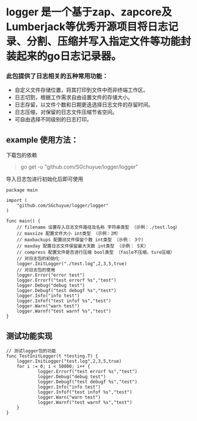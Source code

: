  logger 是一个基于zap、zapcore及Lumberjack等优秀开源项目将日志记录、分割、压缩并写入指定文件等功能封装起来的go日志记录器。
=====
### 此包提供了日志相关的五种常用功能：
+ 自定义文件存储位置，将其打印到文件中而非终端工作区。
+ 日志切割，根据工作需求自由设置文件的存储大小。
+ 日志存留，以文件个数和日期更迭选择日志文件的存留时间。
+ 日志压缩，对保留的日志文件压缩节省空间。
+ 可自由选择不同级别的日志打印。

 example 使用方法：
------
下载包的依赖
>go get -u "github.com/SGchuyue/logger/logger"

导入日志包进行初始化后即可使用
````
package main

import (
	"github.com/SGchuyue/logger/logger"
)

func main() {
    // filename 设置存入日志文件路径及名称 字符串类型 （示例：./test.log）
    // maxsize 配置文件大小 int类型 （示例：2M）
    // maxbackups 配置旧文件保留个数 int类型 （示例： 3个）
    // maxday 配置日志文件保留最大天数 int类型 （示例： 5天）
    // compress 配置文件是否进行压缩 bool类型 （fasle不压缩，ture压缩） 
    // 对日志包的初始化
    logger.InitLogger("./test.log",2,3,5,true)
    // 对日志包的使用
    logger.Error("error test")
    logger.Errorf("test errorf %s","test")
    logger.Debug("debug test")
    logger.Debugf("test debugf %s","test")
    logger.Info("info test")
    logger.Infof("test infof %s","test")
    logger.Warn("warn test")
    logger.Warnf("test warnf %s","test")
}
````

测试功能实现
---

````
// 测试logger包的功能
func TestInitLogger(t *testing.T) {
	logger.InitLogger("test.log",2,3,5,true)
	for i := 0; i < 50000; i++ {
    	    logger.Errorf("test errorf %s","test")
    	    logger.Debug("debug test")
    	    logger.Debugf("test debugf %s","test")
    	    logger.Info("info test")
    	    logger.Infof("test infof %s","test")
    	    logger.Warn("warn test")
    	    logger.Warnf("test warnf %s","test")
	}
}
````